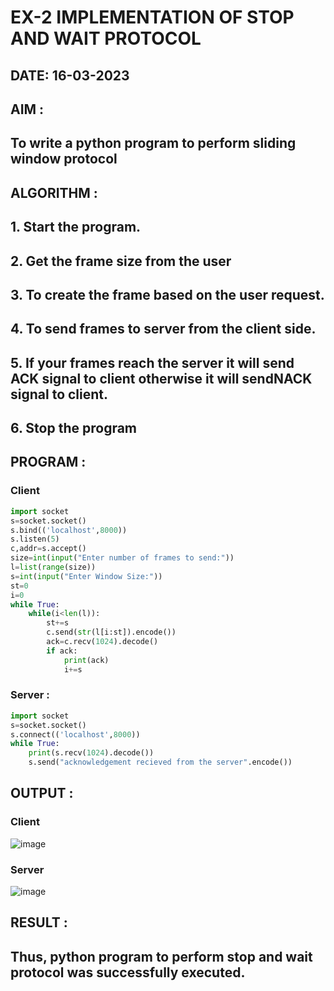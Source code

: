 # EX-2 IMPLEMENTATION OF STOP AND WAIT PROTOCOL

## DATE: 16-03-2023

## AIM :
## To write a python program to perform sliding window protocol


## ALGORITHM :
## 1. Start the program.
## 2. Get the frame size from the user
## 3. To create the frame based on the user request.
## 4. To send frames to server from the client side.
## 5. If your frames reach the server it will send ACK signal to client otherwise it will sendNACK signal to client.

## 6. Stop the program

## PROGRAM :
### Client
```PYTHON 3 
import socket
s=socket.socket()
s.bind(('localhost',8000))
s.listen(5)
c,addr=s.accept()
size=int(input("Enter number of frames to send:"))
l=list(range(size))
s=int(input("Enter Window Size:"))
st=0
i=0
while True:
	while(i<len(l)):
		st+=s
		c.send(str(l[i:st]).encode())
		ack=c.recv(1024).decode()
		if ack:
			print(ack)
			i+=s

```
### Server :
```PYTHON 3
import socket
s=socket.socket()
s.connect(('localhost',8000))
while True:
	print(s.recv(1024).decode())
	s.send("acknowledgement recieved from the server".encode())
```


## OUTPUT :

### Client
![image](https://github.com/Bhargava-123/EX-2/assets/85554376/acc8fdbe-9079-49a2-8bbd-733fc4f233d4)

### Server
![image](https://github.com/Bhargava-123/EX-2/assets/85554376/1979bcb4-550b-4449-9f5a-114f70d1fd0e)





## RESULT :
## Thus, python program to perform stop and wait protocol was successfully executed.



